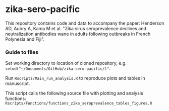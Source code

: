 # zika-sero-pacific


This repository contains code and data to accompany the paper: Henderson AD, Aubry A, Kama M et al. "Zika virus seroprevalence declines and neutralization antibodies wane in adults following outbreaks in French Polynesia and Fiji".

### Guide to files

Set working directory to location of cloned repository, e.g. `setwd("~/Documents/GitHub/zika-sero-pacific/)"`.

Run `Rscripts/Main_run_analysis.R` to reproduce plots and tables in manuscript. 

This script calls the following source file with plotting and analysis functions: `Rscripts/Functions/functions_zika_seroprevalence_tables_figures.R`
